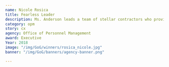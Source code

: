 ```yaml
---
name: Nicole Rosica
title: Fearless Leader
description: Ms. Anderson leads a team of stellar contractors who provide invaluable service to their clients at GSA.
category: opm
story: cx
agency: Office of Personnel Management
award: Executive
Year: 2018
image: "/img/GoG/winners/rosica_nicole.jpg"
banner: "/img/GoG/banners/agency-banner.png"

---
```

